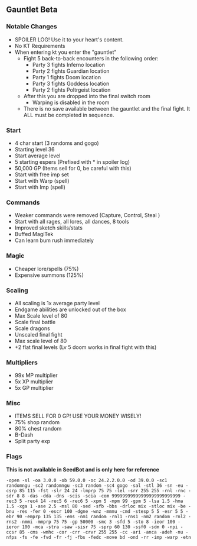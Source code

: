## Gauntlet Beta

### Notable Changes
- SPOILER LOG! Use it to your heart's content.
- No KT Requirements
- When entering kt you enter the "gauntlet"
    - Fight 5 back-to-back encounters in the following order:
        - Party 3 fights Inferno location
        - Party 2 fights Guardian location
        - Party 1 fights Doom location
        - Party 3 fights Goddess location
        - Party 2 fights Poltrgeist location
    - After this you are dropped into the final switch room
        - Warping is disabled in the room
    - There is no save available between the gauntlet and the final fight. It ALL must be completed in sequence.

### Start
- 4 char start (3 randoms and gogo)
- Starting level 36
- Start average level
- 5 starting espers (Prefixed with * in spoiler log)
- 50,000 GP (Items sell for 0, be careful with this)
- Start with free imp set
- Start with Warp (spell)
- Start with Imp (spell)

### Commands
- Weaker commands were removed (Capture, Control, Steal )
- Start with all rages, all lores, all dances, 8 tools
- Improved sketch skills/stats
- Buffed MagiTek
- Can learn bum rush immediately

### Magic
- Cheaper lore/spells (75%)
- Expensive summons (125%)

### Scaling
- All scaling is 1x average party level
- Endgame abilities are unlocked out of the box
- Max Scale level of 80
- Scale final battle
- Scale dragons
- Unscaled final fight
- Max scale level of 80
- +2 flat final levels (Lv 5 doom works in final fight with this)

### Multipliers
- 99x MP multiplier
- 5x XP multiplier
- 5x GP multiplier

### Misc
- ITEMS SELL FOR 0 GP! USE YOUR MONEY WISELY!
- 75% shop random
- 80% chest random
- B-Dash
- Split party exp

### Flags
**This is not available in SeedBot and is only here for reference**
```
-open -sl -oa 3.0.0 -ob 59.0.0 -oc 24.2.2.0.0 -od 39.0.0 -sc1 randomngu -sc2 randomngu -sc3 random -sc4 gogo -sal -stl 36 -sn -eu -csrp 85 115 -fst -slr 24 24 -lmprp 75 75 -lel -srr 255 255 -rnl -rnc -sdr 8 8 -das -dda -dns -scis -scia -com 99999999999999999999999999 -rec3 5 -rec4 14 -rec5 6 -rec6 5 -xpm 5 -mpm 99 -gpm 5 -lsa 1.5 -hma 1.5 -xga 1 -ase 2.5 -msl 80 -sed -sfb -bbs -drloc mix -stloc mix -be -bnu -res -fer 0 -escr 100 -dgne -wnz -mmnu -cmd -stesp 5 5 -esr 5 5 -ebr 90 -emprp 135 135 -ems -nm1 random -rnl1 -rns1 -nm2 random -rnl2 -rns2 -nmmi -mmprp 75 75 -gp 50000 -smc 3 -sfd 5 -sto 8 -ieor 100 -ieror 100 -mca -stra -saw -sisr 75 -sprp 60 130 -ssf0 -sdm 0 -npi -ccsr 85 -cms -wmhc -cor -crr -crvr 255 255 -cc -ari -anca -adeh -nu -nfps -fs -fe -fvd -fr -fj -fbs -fedc -move bd -ond -rr -imp -warp -etn
```

